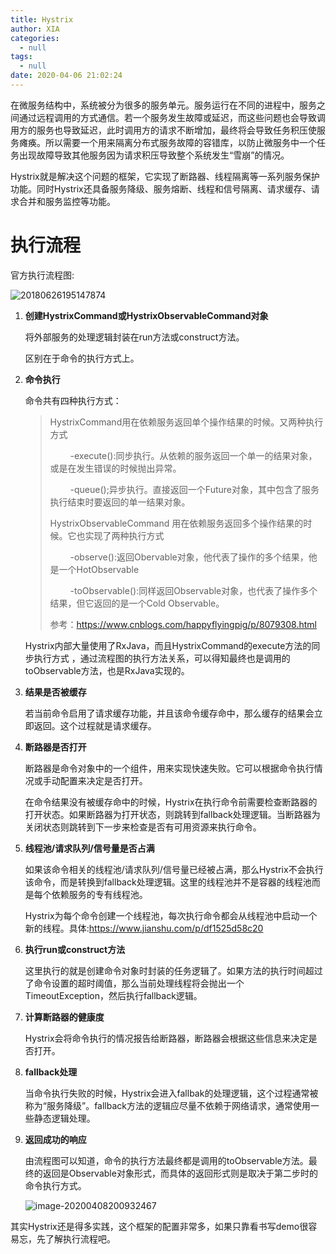 ```yaml
---
title: Hystrix
author: XIA
categories:
  - null
tags:
  - null
date: 2020-04-06 21:02:24
---
```


在微服务结构中，系统被分为很多的服务单元。服务运行在不同的进程中，服务之间通过远程调用的方式通信。若一个服务发生故障或延迟，而这些问题也会导致调用方的服务也导致延迟，此时调用方的请求不断增加，最终将会导致任务积压使服务瘫痪。所以需要一个用来隔离分布式服务故障的容错库，以防止微服务中一个任务出现故障导致其他服务因为请求积压导致整个系统发生“雪崩”的情况。

Hystrix就是解决这个问题的框架，它实现了断路器、线程隔离等一系列服务保护功能。同时Hystrix还具备服务降级、服务熔断、线程和信号隔离、请求缓存、请求合并和服务监控等功能。

# 执行流程

官方执行流程图:

![20180626195147874](https://xbxblog2.bj.bcebos.com/Hystrix%2F20180626195147874.png)

1. **创建HystrixCommand或HystrixObservableCommand对象**

   将外部服务的处理逻辑封装在run方法或construct方法。

   区别在于命令的执行方式上。

2. **命令执行**
   
   命令共有四种执行方式：
   
   > HystrixCommand用在依赖服务返回单个操作结果的时候。又两种执行方式
   >
   > 　　   -execute():同步执行。从依赖的服务返回一个单一的结果对象，或是在发生错误的时候抛出异常。
   >
   > 　　   -queue();异步执行。直接返回一个Future对象，其中包含了服务执行结束时要返回的单一结果对象。
   >
   > HystrixObservableCommand 用在依赖服务返回多个操作结果的时候。它也实现了两种执行方式
   >
   > 　　   -observe():返回Obervable对象，他代表了操作的多个结果，他是一个HotObservable
   >
   > 　　   -toObservable():同样返回Observable对象，也代表了操作多个结果，但它返回的是一个Cold Observable。
   >
   > 参考：https://www.cnblogs.com/happyflyingpig/p/8079308.html
   
   Hystrix内部大量使用了RxJava，而且HystrixCommand的execute方法的同步执行方式 ，通过流程图的执行方法关系，可以得知最终也是调用的toObservable方法，也是RxJava实现的。
   
3. **结果是否被缓存**

   若当前命令启用了请求缓存功能，并且该命令缓存命中，那么缓存的结果会立即返回。这个过程就是请求缓存。

4. **断路器是否打开**

   断路器是命令对象中的一个组件，用来实现快速失败。它可以根据命令执行情况或手动配置来决定是否打开。

   在命令结果没有被缓存命中的时候，Hystrix在执行命令前需要检查断路器的打开状态。如果断路器为打开状态，则跳转到fallback处理逻辑。当断路器为关闭状态则跳转到下一步来检查是否有可用资源来执行命令。

5. **线程池/请求队列/信号量是否占满**

   如果该命令相关的线程池/请求队列/信号量已经被占满，那么Hystrix不会执行该命令，而是转换到fallback处理逻辑。这里的线程池并不是容器的线程池而是每个依赖服务的专有线程池。

   Hystrix为每个命令创建一个线程池，每次执行命令都会从线程池中启动一个新的线程。具体:https://www.jianshu.com/p/df1525d58c20

6. **执行run或construct方法**

   这里执行的就是创建命令对象时封装的任务逻辑了。如果方法的执行时间超过了命令设置的超时阈值，那么当前处理线程将会抛出一个TimeoutException，然后执行fallback逻辑。

7. **计算断路器的健康度**

   Hystrix会将命令执行的情况报告给断路器，断路器会根据这些信息来决定是否打开。

8. **fallback处理**

   当命令执行失败的时候，Hystrix会进入fallbak的处理逻辑，这个过程通常被称为“服务降级”。fallback方法的逻辑应尽量不依赖于网络请求，通常使用一些静态逻辑处理。

9. **返回成功的响应**

   由流程图可以知道，命令的执行方法最终都是调用的toObservable方法。最终的返回是Observable对象形式，而具体的返回形式则是取决于第二步时的命令执行方式。

   ![image-20200408200932467](https://xbxblog2.bj.bcebos.com/Hystrix%2Fimage-20200408200932467.png)





其实Hystrix还是得多实践，这个框架的配置非常多，如果只靠看书写demo很容易忘，先了解执行流程吧。